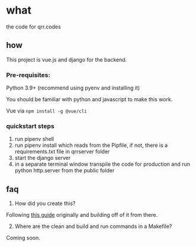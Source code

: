 # what

the code for qrr.codes

## how

This project is vue.js and django for the backend.

### Pre-requisites:

Python 3.9+ (recommend using pyenv and installing it)

You should be familiar with python and javascript to make this work.

Vue via `npm install -g @vue/cli`

### quickstart steps

1. run pipenv shell
2. run pipenv install which reads from the Pipfile, if not, there is a requirements.txt file in qrrserver folder
3. start the django server
4. in a separate terminal window transpile the code for production and run python http.server from the public folder

## faq

1. How did you create this?

Following [this guide](https://medium.com/@samy_raps/simple-movies-web-app-with-vue-vuetify-and-django-part-1-setup-6351c02327a5) originally and building off of it from there.

2. Where are the clean and build and run commands in a Makefile?

Coming soon.
